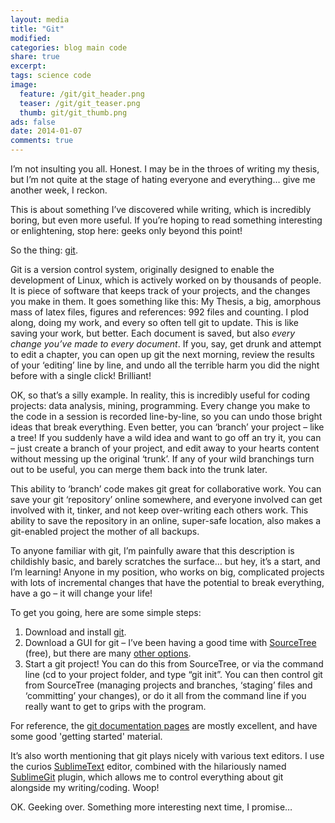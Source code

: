 ```yaml
---
layout: media
title: "Git"
modified:
categories: blog main code
share: true
excerpt:
tags: science code
image:
  feature: /git/git_header.png
  teaser: /git/git_teaser.png
  thumb: git/git_thumb.png
ads: false
date: 2014-01-07
comments: true
---
```


I’m not insulting you all. Honest. I may be in the throes of writing my thesis, but I’m not quite at the stage of hating everyone and everything… give me another week, I reckon.

This is about something I’ve discovered while writing, which is incredibly boring, but even more useful. If you’re hoping to read something interesting or enlightening, stop here: geeks only beyond this point!

So the thing: [git](http://git-scm.com/).

Git is a version control system, originally designed to enable the development of Linux, which is actively worked on by thousands of people. It is piece of software that keeps track of your projects, and the changes you make in them. It goes something like this: My Thesis, a big, amorphous mass of latex files, figures and references: 992 files and counting. I plod along, doing my work, and every so often tell git to update. This is like saving your work, but better. Each document is saved, but also *every change you’ve made to every document*. If you, say, get drunk and attempt to edit a chapter, you can open up git the next morning, review the results of your ‘editing’ line by line, and undo all the terrible harm you did the night before with a single click!  Brilliant!

OK, so that’s a silly example. In reality, this is incredibly useful for coding projects: data analysis, mining, programming. Every change you make to the code in a session is recorded line-by-line, so you can undo those bright ideas that break everything. Even better, you can ‘branch’ your project – like a tree! If you suddenly have a wild idea and want to go off an try it, you can – just create a branch of your project, and edit away to your hearts content without messing up the original ‘trunk’. If any of your wild branchings turn out to be useful, you can merge them back into the trunk later.

This ability to ‘branch’ code makes git great for collaborative work.  You can save your git ‘repository’ online somewhere, and everyone involved can get involved with it, tinker, and not keep over-writing each others work. This ability to save the repository in an online, super-safe location, also makes a git-enabled project the mother of all backups.

To anyone familiar with git, I’m painfully aware that this description is childishly basic, and barely scratches the surface… but hey, it’s a start, and I’m learning!  Anyone in my position, who works on big, complicated projects with lots of incremental changes that have the potential to break everything, have a go – it will change your life!

To get you going, here are some simple steps:

1. Download and install [git](http://git-scm.com/downloads/).
2. Download a GUI for git – I’ve been having a good time with [SourceTree](http://www.sourcetreeapp.com/) (free), but there are many [other options](http://git-scm.com/downloads/guis).
3. Start a git project! You can do this from SourceTree, or via the command line (cd to your project folder, and type “git init”. You can then control git from SourceTree (managing projects and branches, ‘staging’ files and ‘committing’ your changes), or do it all from the command line if you really want to get to grips with the program.

For reference, the [git documentation pages](http://git-scm.com/doc) are mostly excellent, and have some good 'getting started' material.

It’s also worth mentioning that git plays nicely with various text editors. I use the curios [SublimeText](http://www.sublimetext.com/) editor, combined with the hilariously named [SublimeGit](https://sublimegit.net/) plugin, which allows me to control everything about git alongside my writing/coding. Woop!

OK. Geeking over. Something more interesting next time, I promise…
